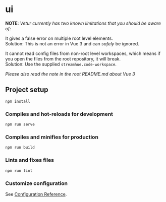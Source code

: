 # ui
**NOTE**: *Vetur currently has two known limitations that you should be aware of:*

It gives a false error on multiple root level elements. \
Solution: This is not an error in Vue 3 and can *safely* be ignored.

It cannot read config files from non-root level workspaces, which means if you open the files from the root repository, it will break. \
Solution: Use the supplied `streamhue.code-workspace`.

*Please also read the note in the root README.md about Vue 3*

## Project setup
```
npm install
```

### Compiles and hot-reloads for development
```
npm run serve
```

### Compiles and minifies for production
```
npm run build
```

### Lints and fixes files
```
npm run lint
```

### Customize configuration
See [Configuration Reference](https://cli.vuejs.org/config/).
